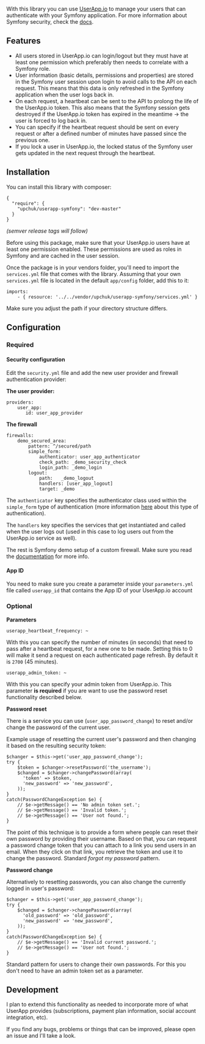 With this library you can use [UserApp.io](https://www.userapp.io/) to manage your users that can authenticate
with your Symfony application. For more information about Symfony security, check the [docs](http://symfony.com/doc/current/book/security.html).

## Features

* All users stored in UserApp.io can login/logout but they must have at least one permission which preferably then needs to correlate with a Symfony role.
* User information (basic details, permissions and properties) are stored in the Symfony user session upon login to avoid calls to the API on each request. This means that this data is only refreshed in the Symfony application when the user logs back in.
* On each request, a heartbeat can be sent to the API to prolong the life of the UserApp.io token. This also means that the Symfony session gets destroyed if the UserApp.io token has expired in the meantime -> the user is forced to log back in.
* You can specify if the heartbeat request should be sent on every request or after a defined number of minutes have passed since the previous one.
* If you lock a user in UserApp.io, the locked status of the Symfony user gets updated in the next request through the heartbeat.

 
## Installation

You can install this library with composer:

```
{
  "require": {
    "upchuk/userapp-symfony": "dev-master"
  }
}
```
*(semver release tags will follow)*

Before using this package, make sure that your UserApp.io users have at least one permission enabled. These permissions are used as roles in Symfony and are cached in the user session.

Once the package is in your vendors folder, you'll need to import the `services.yml` file that comes with the library. Assuming that your own `services.yml` file is located in the default `app/config` folder, add this to it:

```
imports:
    - { resource: '../../vendor/upchuk/userapp-symfony/services.yml' }             
 ```
 
Make sure you adjust the path if your directory structure differs.

## Configuration

### Required

#### Security configuration

Edit the `security.yml` file and add the new user provider and firewall authentication provider:

**The user  provider:**

```
providers:
	user_app:
	   id: user_app_provider
```

**The firewall**

```
firewalls:
	demo_secured_area:
	    pattern: ^/secured/path
	    simple_form:
	        authenticator: user_app_authenticator
	        check_path: _demo_security_check
	        login_path: _demo_login
	    logout:
	        path:   _demo_logout
	        handlers: [user_app_logout]
	        target: _demo
```

The `authenticator` key specifies the authenticator class used within the `simple_form` type of authentication (more information [here](http://symfony.com/doc/current/cookbook/security/custom_password_authenticator.html) about this type of authentication).

The `handlers` key specifies the services that get instantiated and called when the user logs out (used in this case to log users out from the UserApp.io service as well).

The rest is Symfony demo setup of a custom firewall. Make sure you read the [documentation](http://symfony.com/doc/current/book/security.html) for more info.

#### App ID

You need to make sure you create a parameter inside your `parameters.yml` file called `userapp_id` that contains the App ID of your UserApp.io account

### Optional

**Parameters**

```
userapp_heartbeat_frequency: ~
```

With this you can specify the number of minutes (in seconds) that need to pass after a heartbeat request, for a new one to be made. Setting this to 0 will make it send a request on each authenticated page refresh. By default it is `2700` (45 minutes).

```
userapp_admin_token: ~
```

With this you can specify your admin token from UserApp.io. This parameter **is required** if you are want to use the password reset functionality described below.

**Password reset**

There is a service you can use (`user_app_password_change`) to reset and/or change the password of the current user. 

Example usage of resetting the current user's password and then changing it based on the resulting security token:

```
$changer = $this->get('user_app_password_change');
try {
    $token = $changer->resetPassword('the_username');
    $changed = $changer->changePassword(array(
      'token' => $token,
      'new_password' => 'new_password',
    ));
}
catch(PasswordChangeException $e) {
    // $e->getMessage() == 'No admin token set.';
    // $e->getMessage() == 'Invalid token.';
    // $e->getMessage() == 'User not found.';
}
```

The point of this technique is to provide a form where people can reset their own password by providing their username. Based on that, you can request a password change token that you can attach to a link you send users in an email. When they click on that link, you retrieve the token and use it to change the password. Standard *forgot my password* pattern.

**Password change**

Alternatively to resetting passwords, you can also change the currently logged in user's password:

```
$changer = $this->get('user_app_password_change');
try {
    $changed = $changer->changePassword(array(
      'old_password' => 'old_password',
      'new_password' => 'new_password',
    ));
}
catch(PasswordChangeException $e) {
    // $e->getMessage() == 'Invalid current password.';
    // $e->getMessage() == 'User not found.';
}
```        

Standard pattern for users to change their own passwords. For this you don't need to have an admin token set as a parameter. 

## Development

I plan to extend this functionality as needed to incorporate more of what UserApp provides (subscriptions, payment plan information, social account integration, etc).

If you find any bugs, problems or things that can be improved, please open an issue and I'll take a look. 

